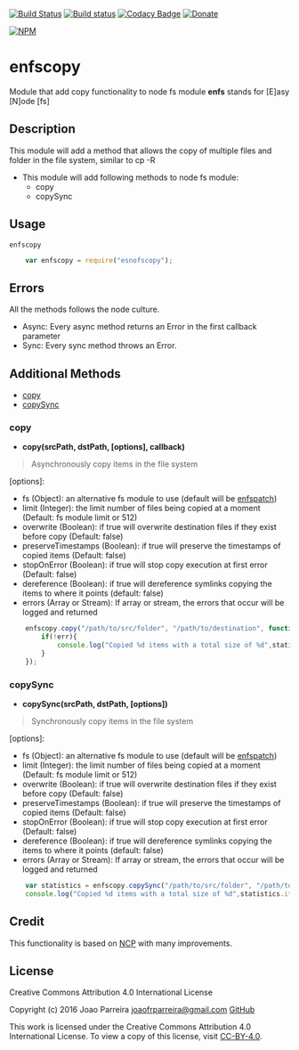 [![Build Status](https://travis-ci.org/n3okill/enfscopy.svg)](https://travis-ci.org/n3okill/enfscopy)
[![Build status](https://ci.appveyor.com/api/projects/status/wtrnfoek893y2x4p?svg=true)](https://ci.appveyor.com/project/n3okill/enfscopy)
[![Codacy Badge](https://api.codacy.com/project/badge/grade/478a5bf200e44bec8dbb6d6ed5e96dad)](https://www.codacy.com/app/n3okill/enfscopy)
[![Donate](https://www.paypalobjects.com/en_US/i/btn/btn_donate_SM.gif)](https://www.paypal.com/cgi-bin/webscr?cmd=_s-xclick&hosted_button_id=64PYTCDH5UNZ6)

[![NPM](https://nodei.co/npm/enfscopy.png)](https://nodei.co/npm/enfscopy/)

enfscopy
=========
Module that add copy functionality to node fs module
**enfs** stands for [E]asy [N]ode [fs]

Description
-----------
This module will add a method that allows the copy of multiple files
and folder in the file system, similar to cp -R

- This module will add following methods to node fs module:
  * copy
  * copySync
  
Usage
-----
`enfscopy`

```js
    var enfscopy = require("esnofscopy");
```

Errors
------
All the methods follows the node culture.
- Async: Every async method returns an Error in the first callback parameter
- Sync: Every sync method throws an Error.


Additional Methods
------------------
- [copy](#copy)
- [copySync](#copysync)


### copy
  - **copy(srcPath, dstPath, [options], callback)**

> Asynchronously copy items in the file system


[options]:
  * fs (Object): an alternative fs module to use (default will be [enfspatch](https://www.npmjs.com/package/enfspatch))
  * limit (Integer): the limit number of files being copied at a moment (Default: fs module limit or 512)
  * overwrite (Boolean): if true will overwrite destination files if they exist before copy (Default: false)
  * preserveTimestamps (Boolean): if true will preserve the timestamps of copied items (Default: false)
  * stopOnError (Boolean): if true will stop copy execution at first error (Default: false)
  * dereference (Boolean): if true will dereference symlinks copying the items to where it points (default: false)
  * errors (Array or Stream): If array or stream, the errors that occur will be logged and returned


```js
    enfscopy.copy("/path/to/src/folder", "/path/to/destination", function(err, statistics){
        if(!err){
            console.log("Copied %d items with a total size of %d",statistics.items,statistics.size);
        }
    });
```


### copySync
  - **copySync(srcPath, dstPath, [options])**

> Synchronously copy items in the file system


[options]:
  * fs (Object): an alternative fs module to use (default will be [enfspatch](https://www.npmjs.com/package/enfspatch))
  * limit (Integer): the limit number of files being copied at a moment (Default: fs module limit or 512)
  * overwrite (Boolean): if true will overwrite destination files if they exist before copy (Default: false)
  * preserveTimestamps (Boolean): if true will preserve the timestamps of copied items (Default: false)
  * stopOnError (Boolean): if true will stop copy execution at first error (Default: false)
  * dereference (Boolean): if true will dereference symlinks copying the items to where it points (default: false)
  * errors (Array or Stream): If array or stream, the errors that occur will be logged and returned



```js
    var statistics = enfscopy.copySync("/path/to/src/folder", "/path/to/destination");
    console.log("Copied %d items with a total size of %d",statistics.items,statistics.size);
```

Credit
------
This functionality is based on [NCP](https://github.com/AvianFlu/ncp) with many improvements.



License
-------

Creative Commons Attribution 4.0 International License

Copyright (c) 2016 Joao Parreira <joaofrparreira@gmail.com> [GitHub](https://github.com/n3okill)

This work is licensed under the Creative Commons Attribution 4.0 International License. 
To view a copy of this license, visit [CC-BY-4.0](http://creativecommons.org/licenses/by/4.0/).


